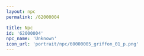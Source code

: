 ```yaml
---
layout: npc
permalink: /62000004

title: Npc
id: '62000004'
npc_name: 'Unknown'
icon_url: 'portrait/npc/60000005_griffon_01_p.png'
---
```

